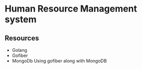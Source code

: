 # Human Resource Management system
## Resources
  - Golang
  - Gofiber
  - MongoDb
  Using gofiber along with MongoDB